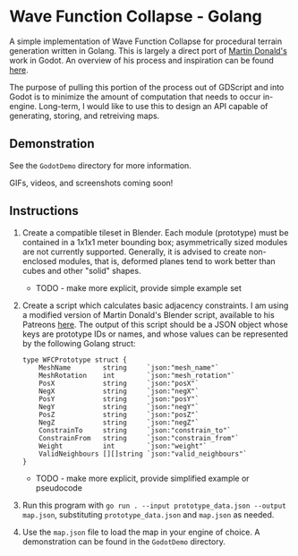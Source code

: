 # Wave Function Collapse - Golang

A simple implementation of Wave Function Collapse for procedural terrain generation written in Golang. This is largely a direct port of [Martin Donald's](https://www.youtube.com/@MartinDonald) work in Godot. An overview of his process and inspiration can be found [here](https://www.youtube.com/watch?v=2SuvO4Gi7uY).

The purpose of pulling this portion of the process out of GDScript and into Godot is to minimize the amount of computation that needs to occur in-engine. Long-term, I would like to use this to design an API capable of generating, storing, and retreiving maps.

## Demonstration

See the `GodotDemo` directory for more information.

GIFs, videos, and screenshots coming soon!

## Instructions

1. Create a compatible tileset in Blender. Each module (prototype) must be contained in a 1x1x1 meter bounding box; asymmetrically sized modules are not currently supported. Generally, it is advised to create non-enclosed modules, that is, deformed planes tend to work better than cubes and other "solid" shapes.
    - TODO - make more explicit, provide simple example set

2. Create a script which calculates basic adjacency constraints. I am using a modified version of Martin Donald's Blender script, available to his Patreons [here](https://www.patreon.com/bolddunkley). The output of this script should be a JSON object whose keys are prototype IDs or names, and whose values can be represented by the following Golang struct:

    ```golang
    type WFCPrototype struct {
        MeshName        string     `json:"mesh_name"`
        MeshRotation    int        `json:"mesh_rotation"`
        PosX            string     `json:"posX"`
        NegX            string     `json:"negX"`
        PosY            string     `json:"posY"`
        NegY            string     `json:"negY"`
        PosZ            string     `json:"posZ"`
        NegZ            string     `json:"negZ"`
        ConstrainTo     string     `json:"constrain_to"`
        ConstrainFrom   string     `json:"constrain_from"`
        Weight          int        `json:"weight"`
        ValidNeighbours [][]string `json:"valid_neighbours"`
    }
    ```

    - TODO - make more explicit, provide simplified example or pseudocode

3. Run this program with `go run . --input prototype_data.json --output map.json`, substituting `prototype_data.json` and `map.json` as needed.

4. Use the `map.json` file to load the map in your engine of choice. A demonstration can be found in the `GodotDemo` directory.
